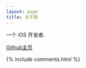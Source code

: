 ```yaml
---
layout: page
title: 关于我 
---
```


一个 iOS 开发者.

<a target="_blank" href='https://github.com/yyqxiaoyin/yq'>Github主页</a>
<p>



<p> 

<p> 


{% include comments.html %}

